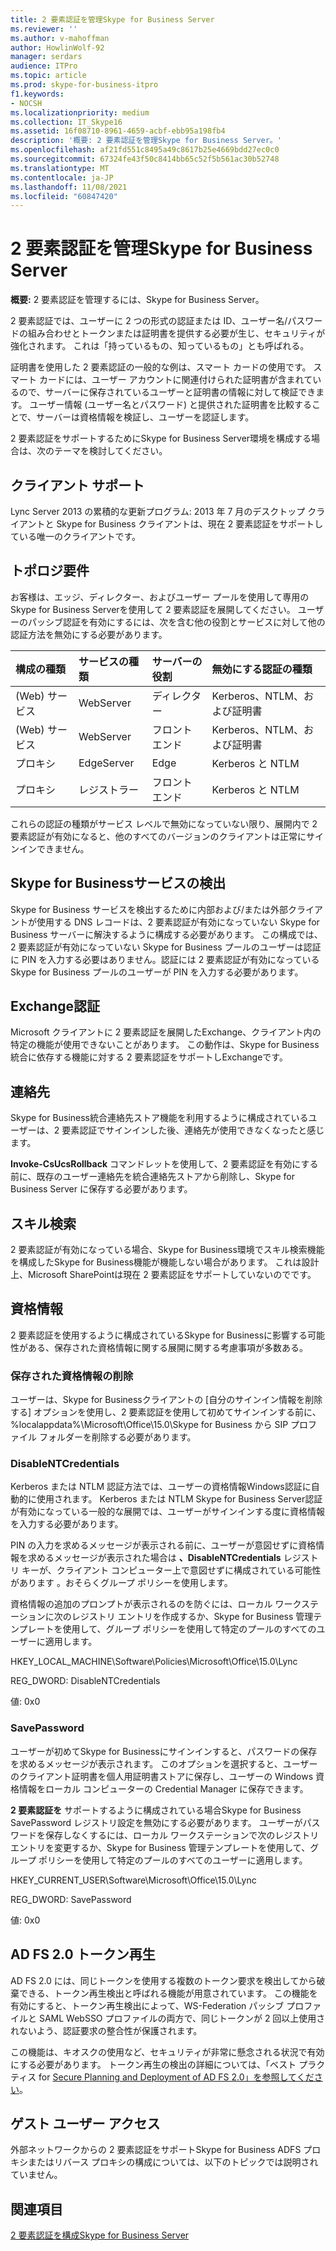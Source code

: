 ```yaml
---
title: 2 要素認証を管理Skype for Business Server
ms.reviewer: ''
ms.author: v-mahoffman
author: HowlinWolf-92
manager: serdars
audience: ITPro
ms.topic: article
ms.prod: skype-for-business-itpro
f1.keywords:
- NOCSH
ms.localizationpriority: medium
ms.collection: IT_Skype16
ms.assetid: 16f08710-8961-4659-acbf-ebb95a198fb4
description: '概要: 2 要素認証を管理Skype for Business Server。'
ms.openlocfilehash: af21fd551c8495a49c8617b25e4669bdd27ec0c0
ms.sourcegitcommit: 67324fe43f50c8414bb65c52f5b561ac30b52748
ms.translationtype: MT
ms.contentlocale: ja-JP
ms.lasthandoff: 11/08/2021
ms.locfileid: "60847420"
---
```

# <a name="manage-two-factor-authentication-in-skype-for-business-server"></a>2 要素認証を管理Skype for Business Server
 
**概要:** 2 要素認証を管理するには、Skype for Business Server。
  
2 要素認証では、ユーザーに 2 つの形式の認証または ID、ユーザー名/パスワードの組み合わせとトークンまたは証明書を提供する必要が生じ、セキュリティが強化されます。 これは「持っているもの、知っているもの」とも呼ばれる。 
  
証明書を使用した 2 要素認証の一般的な例は、スマート カードの使用です。 スマート カードには、ユーザー アカウントに関連付けられた証明書が含まれているので、サーバーに保存されているユーザーと証明書の情報に対して検証できます。 ユーザー情報 (ユーザー名とパスワード) と提供された証明書を比較することで、サーバーは資格情報を検証し、ユーザーを認証します。
  
2 要素認証をサポートするためにSkype for Business Server環境を構成する場合は、次のテーマを検討してください。
  
## <a name="client-support"></a>クライアント サポート

Lync Server 2013 の累積的な更新プログラム: 2013 年 7 月のデスクトップ クライアントと Skype for Business クライアントは、現在 2 要素認証をサポートしている唯一のクライアントです。
  
## <a name="topology-requirements"></a>トポロジ要件

お客様は、エッジ、ディレクター、およびユーザー プールを使用して専用のSkype for Business Serverを使用して 2 要素認証を展開してください。 ユーザーのパッシブ認証を有効にするには、次を含む他の役割とサービスに対して他の認証方法を無効にする必要があります。
  
|**構成の種類**|**サービスの種類**|**サーバーの役割**|**無効にする認証の種類**|
|:-----|:-----|:-----|:-----|
|(Web) サービス  <br/> |WebServer  <br/> |ディレクター  <br/> |Kerberos、NTLM、および証明書  <br/> |
|(Web) サービス  <br/> |WebServer  <br/> |フロントエンド  <br/> |Kerberos、NTLM、および証明書  <br/> |
|プロキシ  <br/> |EdgeServer  <br/> |Edge  <br/> |Kerberos と NTLM  <br/> |
|プロキシ  <br/> |レジストラー  <br/> |フロントエンド  <br/> |Kerberos と NTLM  <br/> |
   
これらの認証の種類がサービス レベルで無効になっていない限り、展開内で 2 要素認証が有効になると、他のすべてのバージョンのクライアントは正常にサインインできません。
  
## <a name="skype-for-business-service-discovery"></a>Skype for Businessサービスの検出

Skype for Business サービスを検出するために内部および/または外部クライアントが使用する DNS レコードは、2 要素認証が有効になっていない Skype for Business サーバーに解決するように構成する必要があります。 この構成では、2 要素認証が有効になっていない Skype for Business プールのユーザーは認証に PIN を入力する必要はありません。認証には 2 要素認証が有効になっている Skype for Business プールのユーザーが PIN を入力する必要があります。
  
## <a name="exchange-authentication"></a>Exchange認証

Microsoft クライアントに 2 要素認証を展開したExchange、クライアント内の特定の機能が使用できないことがあります。 この動作は、Skype for Business統合に依存する機能に対する 2 要素認証をサポートしExchangeです。
  
## <a name="contacts"></a>連絡先

Skype for Business統合連絡先ストア機能を利用するように構成されているユーザーは、2 要素認証でサインインした後、連絡先が使用できなくなったと感じます。
  
**Invoke-CsUcsRollback** コマンドレットを使用して、2 要素認証を有効にする前に、既存のユーザー連絡先を統合連絡先ストアから削除し、Skype for Business Server に保存する必要があります。
  
## <a name="skill-search"></a>スキル検索

2 要素認証が有効になっている場合、Skype for Business環境でスキル検索機能を構成したSkype for Business機能が機能しない場合があります。 これは設計上、Microsoft SharePointは現在 2 要素認証をサポートしていないのでです。
  
## <a name="credentials"></a>資格情報

2 要素認証を使用するように構成されているSkype for Businessに影響する可能性がある、保存された資格情報に関する展開に関する考慮事項が多数ある。
  
### <a name="deleting-saved-credentials"></a>保存された資格情報の削除

ユーザーは、Skype for Businessクライアントの [自分のサインイン情報を削除する] オプションを使用し、2 要素認証を使用して初めてサインインする前に、%localappdata%\Microsoft\Office\15.0\Skype for Business から SIP プロファイル フォルダーを削除する必要があります。
  
### <a name="disablentcredentials"></a>DisableNTCredentials

Kerberos または NTLM 認証方法では、ユーザーの資格情報Windows認証に自動的に使用されます。 Kerberos または NTLM Skype for Business Server認証が有効になっている一般的な展開では、ユーザーがサインインする度に資格情報を入力する必要があります。
  
PIN の入力を求めるメッセージが表示される前に、ユーザーが意図せずに資格情報を求めるメッセージが表示された場合は **、DisableNTCredentials** レジストリ キーが、クライアント コンピューター上で意図せずに構成されている可能性があります 。おそらくグループ ポリシーを使用します。
  
資格情報の追加のプロンプトが表示されるのを防ぐには、ローカル ワークステーションに次のレジストリ エントリを作成するか、Skype for Business 管理テンプレートを使用して、グループ ポリシーを使用して特定のプールのすべてのユーザーに適用します。
  
HKEY_LOCAL_MACHINE\Software\Policies\Microsoft\Office\15.0\Lync
  
REG_DWORD: DisableNTCredentials

値: 0x0
  
### <a name="savepassword"></a>SavePassword

ユーザーが初めてSkype for Businessにサインインすると、パスワードの保存を求めるメッセージが表示されます。 このオプションを選択すると、ユーザーのクライアント証明書を個人用証明書ストアに保存し、ユーザーの Windows 資格情報をローカル コンピューターの Credential Manager に保存できます。
  
**2 要素認証を** サポートするように構成されている場合Skype for Business SavePassword レジストリ設定を無効にする必要があります。 ユーザーがパスワードを保存しなくするには、ローカル ワークステーションで次のレジストリ エントリを変更するか、Skype for Business 管理テンプレートを使用して、グループ ポリシーを使用して特定のプールのすべてのユーザーに適用します。
  
HKEY_CURRENT_USER\Software\Microsoft\Office\15.0\Lync
  
REG_DWORD: SavePassword
  
値: 0x0
  
## <a name="ad-fs-20-token-replay"></a>AD FS 2.0 トークン再生

AD FS 2.0 には、同じトークンを使用する複数のトークン要求を検出してから破棄できる、トークン再生検出と呼ばれる機能が用意されています。 この機能を有効にすると、トークン再生検出によって、WS-Federation パッシブ プロファイルと SAML WebSSO プロファイルの両方で、同じトークンが 2 回以上使用されないよう、認証要求の整合性が保護されます。
  
この機能は、キオスクの使用など、セキュリティが非常に懸念される状況で有効にする必要があります。 トークン再生の検出の詳細については、「ベスト プラクティス for [Secure Planning and Deployment of AD FS 2.0」を参照してください](/previous-versions/windows/it-pro/windows-server-2008-R2-and-2008/ff630160(v=ws.10))。
  
## <a name="guest-user-access"></a>ゲスト ユーザー アクセス

外部ネットワークからの 2 要素認証をサポートSkype for Business ADFS プロキシまたはリバース プロキシの構成については、以下のトピックでは説明されていません。
  
## <a name="see-also"></a>関連項目

[2 要素認証を構成Skype for Business Server](configure-two-factor.md)
